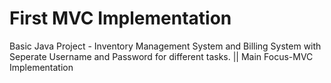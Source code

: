 # First MVC Implementation
Basic Java Project - Inventory Management System and Billing System with Seperate  Username and Password for different tasks. || Main Focus-MVC Implementation
